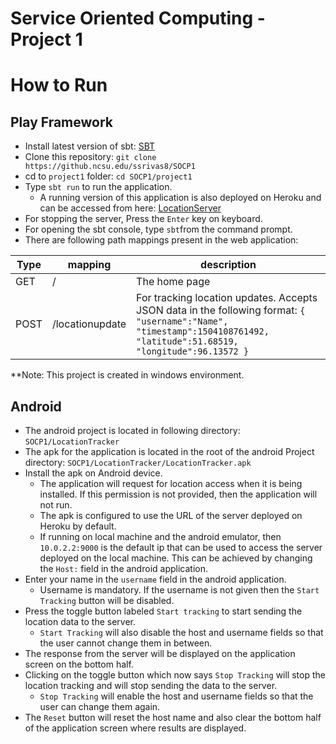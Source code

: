 # Service Oriented Computing - Project 1

# How to Run

## Play Framework
* Install latest version of sbt: [SBT](http://www.scala-sbt.org/download.html)
* Clone this repository: `git clone https://github.ncsu.edu/ssrivas8/SOCP1`
* cd to `project1` folder: `cd SOCP1/project1`
* Type `sbt run` to run the application.
  * A running version of this application is also deployed on Heroku and can be accessed from here: [LocationServer](https://location-server-9x.herokuapp.com/)
* For stopping the server, Press the `Enter` key on keyboard.
* For opening the sbt console, type `sbt`from the command prompt.
* There are following path mappings present in the web application:

| Type | mapping | description |
|---|---|---|
| GET | / | The home page |
| POST | /locationupdate | For tracking location updates. Accepts JSON data in the following format: ``` { "username":"Name", "timestamp":1504108761492, "latitude":51.68519, "longitude":96.13572 } ``` |
 
 **Note: This project is created in windows environment.


## Android
* The android project is located in following directory: `SOCP1/LocationTracker`
* The apk for the application is located in the root of the android Project directory: `SOCP1/LocationTracker/LocationTracker.apk`
* Install the apk on Android device.
  * The application will request for location access when it is being installed. If this permission is not provided, then the application will not run.
  * The apk is configured to use the URL of the server deployed on Heroku by default.
  * If running on local machine and the android emulator, then `10.0.2.2:9000` is the default ip that can be used to access the server deployed on the local machine. This can be achieved by changing the `Host:` field in the android application.
* Enter your name in the `username` field in the android application.
  * Username is mandatory. If the username is not given then the `Start Tracking` button will be disabled.
* Press the toggle button labeled `Start tracking` to start sending the location data to the server.
  * `Start Tracking` will also disable the host and username fields so that the user cannot change them in between.
* The response from the server will be displayed on the application screen on the bottom half.
* Clicking on the toggle button which now says `Stop Tracking` will stop the location tracking and will stop sending the data to the server.
  * `Stop Tracking` will enable the host and username fields so that the user can change them again.
* The `Reset` button will reset the host name and also clear the bottom half of the application screen where results are displayed.
